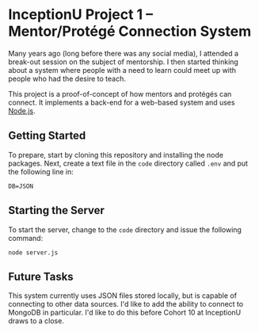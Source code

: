 # InceptionU Project 1 &ndash; Mentor/Protégé Connection System

Many years ago (long before there was any social media), I attended a break-out session on the subject of mentorship.  I then started thinking about a system where people with a need to learn could meet up with people who had the desire to teach.

This project is a proof-of-concept of how mentors and protégés can connect.  It implements a back-end for a web-based system and uses [Node.js](https://nodejs.org/).

## Getting Started

To prepare, start by cloning this repository and installing the node packages.  Next, create a text file in the `code` directory called `.env` and put the following line in:

`DB=JSON`

## Starting the Server

To start the server, change to the `code` directory and issue the following command:

`node server.js`

## Future Tasks

This system currently uses JSON files stored locally, but is capable of connecting to other data sources.  I'd like to add the ability to connect to MongoDB in particular.  I'd like to do this before Cohort 10 at InceptionU draws to a close.
